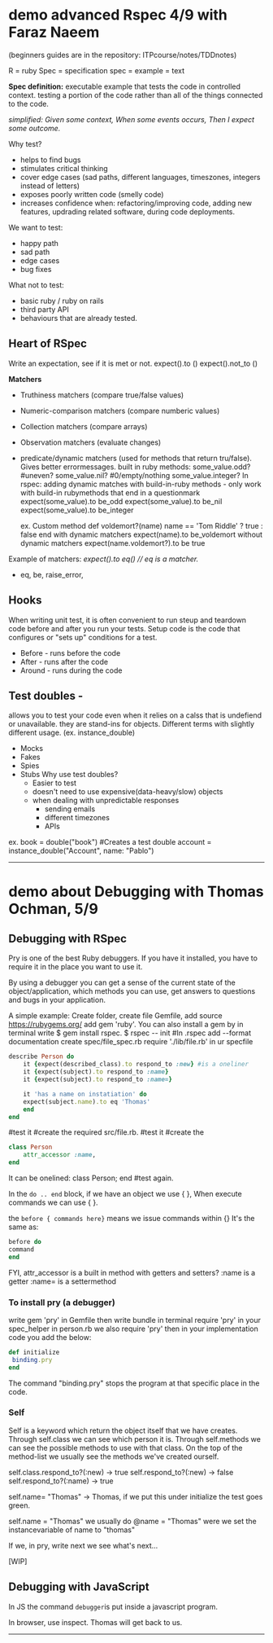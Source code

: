 # demo advanced Rspec 4/9 with Faraz Naeem
(beginners guides are in the repository: ITPcourse/notes/TDDnotes)

R = ruby
Spec = specification
spec = example = text

**Spec definition:** executable example that tests the code in controlled context. testing a portion of the code rather than all of the things connected to the code. 

*simplified: Given some context, When some events occurs, Then I expect some outcome.*

Why test?
- helps to find bugs
- stimulates critical thinking
- cover edge cases (sad paths, different languages, timeszones, integers instead of letters)
- exposes poorly written code (smelly code)
- increases confidence when: refactoring/improving code, adding new features, updrading related software, during code deployments. 

We want to test:
- happy path
- sad path
- edge cases
- bug fixes

What not to test: 
- basic ruby / ruby on rails
- third party API
- behaviours that are already tested.

## Heart of RSpec
Write an expectation, see if it is met or not. expect().to ()
expect().not_to ()

**Matchers**
- Truthiness matchers (compare true/false values)
- Numeric-comparison matchers (compare numberic values)
- Collection matchers (compare arrays)
- Observation matchers (evaluate changes)
- predicate/dynamic matchers (used for methods that return tru/false). Gives better errormessages. 
    built in ruby methods:
        some_value.odd? #uneven?
        some_value.nil? #0/empty/nothing
        some_value.integer?
    In rspec: adding dynamic matches with build-in-ruby methods - only work with build-in rubymethods that end in a questionmark
    expect(some_value).to be_odd
    expect(some_value).to be_nil
    expect(some_value).to be_integer

    ex. 
    Custom method
        def voldemort?(name)
        name == 'Tom Riddle' ? true : false
        end
    with dynamic matchers
        expect(name).to be_voldemort
    without dynamic matchers
        expect(name.voldemort?).to be true

Example of matchers:
*expect().to eq() // eq is a matcher.*
- eq, be, raise_error, 

## Hooks
When writing unit test, it is often convenient to run steup and teardown code before and after you run your tests. Setup code is the code that configures or "sets up" conditions for a test. 
- Before - runs before the code
- After - runs after the code
- Around - runs during the code

## Test doubles -
allows you to test your code even when it relies on a calss that is undefiend or unavailable. they are stand-ins for objects. 
Different terms with slightly different usage. (ex. instance_double)
- Mocks
- Fakes
- Spies
- Stubs
    Why use test doubles? 
    - Easier to test
    - doesn't need to use expensive(data-heavy/slow) objects
    - when dealing with unpredictable responses
        - sending emails
        - different timezones
        - APIs

ex. 
book = double("book") #Creates a test double
account = instance_double("Account", name: "Pablo")

---

# demo about Debugging with Thomas Ochman, 5/9

## Debugging with RSpec 
Pry is one of the best Ruby debuggers. If you have it installed, you have to require it in the place you want to use it. 

By using a debugger you can get a sense of the current state of the object/application, which methods you can use, get answers to questions and bugs in your application. 

A simple example:
Create folder, create file Gemfile, add source https://rubygems.org/ add gem 'ruby'. 
You can also install a gem by in terminal write $ gem install rspec.
$ rspec -- init
#In .rspec add --format documentation
create spec/file_spec.rb 
require './lib/file.rb' in ur specfile

```rb
describe Person do
    it {expect(described_class).to respond_to :new} #is a oneliner
    it {expect(subject).to respond_to :name}
    it {expect(subject).to respond_to :name=}

    it 'has a name on instatiation' do
    expect(subject.name).to eq 'Thomas'
    end
end
```
#test it 
#create the required src/file.rb.
#test it
#create the 

```rb
class Person
    attr_accessor :name, 
end 
```
It can be onelined: class Person; end
#test again. 

In the `do .. end` block, if we have an object we use { }, 
When execute commands we can use { }. 

the `before { commands here}`
means we issue commands within {}
It's the same as: 
```rb 
before do 
command
end
```
FYI, attr_accessor is a built in method with getters and setters?
:name is a getter
:name= is a settermethod

### To install pry (a debugger) 
write gem 'pry' in Gemfile
then write bundle in terminal
require 'pry' in your spec_helper
in person.rb we also require 'pry'
then in your implementation code you add the below: 

```rb
def initialize
 binding.pry
end
```
The command "binding.pry" stops the program at that specific place in the code. 

### Self
Self is a keyword which return the object itself that we have creates. Through self.class we can see which person it is. Through self.methods we can see the possible methods to use with that class. On the top of the method-list we usually see the methods we've created ourself. 

self.class.respond_to?(:new) -> true
self.respond_to?(:new) -> false
self.respond_to?(:name) -> true

self.name= "Thomas" -> Thomas, if we put this under initialize the test goes green. 

self.name = "Thomas" we usually do @name = "Thomas" were we set the instancevariable of name to "thomas" 

If we, in pry, write next we see what's next... 

[WIP] <h2>Debugging with JavaScript </h2>
In JS the command `debugger`is put inside a javascript program. 

In browser, use inspect. 
Thomas will get back to us. 

---

